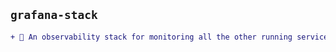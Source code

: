 
## `grafana-stack`

```diff
+ 👀 An observability stack for monitoring all the other running services in this org. 
```
